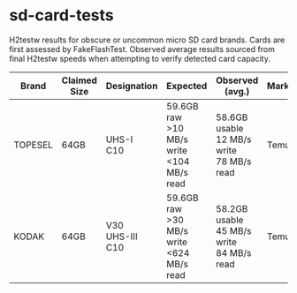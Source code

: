 # sd-card-tests
H2testw results for obscure or uncommon micro SD card brands. Cards are first assessed by FakeFlashTest. Observed average results sourced from final H2testw speeds when attempting to verify detected card capacity.

| Brand | Claimed <br> Size | Designation | Expected | Observed (avg.) | Marketplace | Genuine? | Notes |
| - | - | - | - | - | - | - | - |
| TOPESEL | 64GB | UHS-I <br> C10 | 59.6GB raw <br> >10 MB/s write <br> <104 MB/s read <br> | 58.6GB usable <br> 12 MB/s write <br> 78 MB/s read | Temu | Yes |
| KODAK | 64GB | V30 <br> UHS-III <br> C10 | 59.6GB raw <br> >30 MB/s write <br> <624 MB/s read <br> | 58.2GB usable <br> 45 MB/s write <br> 84 MB/s read | Temu | Yes | Came with KODAK.ico <br> and autorun.inf for icon |
